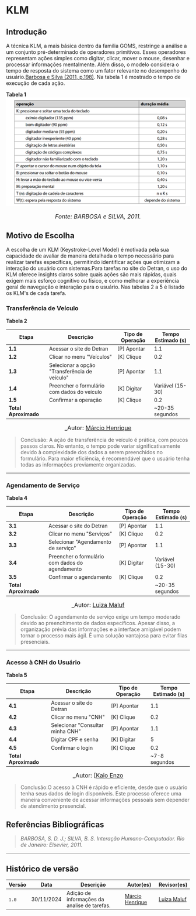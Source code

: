 # __KLM__

## __Introdução__

A técnica KLM, a mais básica dentro da família GOMS, restringe a análise a um conjunto pré-determinado de operadores primitivos. Esses operadores representam ações simples como digitar, clicar, mover o mouse, desenhar e processar informações mentalmente. Além disso, o modelo considera o tempo de resposta do sistema como um fator relevante no desempenho do usuário.[Barbosa e Silva (2011, p.198)](../referencias/klm.png). Na tabela 1 é mostrado o tempo de execução de cada ação.

**Tabela 1**
![HTA](../referencias/tabelaKLM.png)
<font size="3"><p style="text-align: center">_Fonte: BARBOSA e SILVA, 2011._<a id=anchor_1 href="#REF1"></a></p></font>

## __Motivo de Escolha__

A escolha de um KLM (Keystroke-Level Model) é motivada pela sua capacidade de avaliar de maneira detalhada o tempo necessário para realizar tarefas específicas, permitindo identificar ações que otimizam a interação do usuário com sistemas.Para tarefas no site do Detran, o uso do KLM oferece insights claros sobre quais ações são mais rápidas, quais exigem mais esforço cognitivo ou físico, e como melhorar a experiência geral de navegação e interação para o usuário. Nas tabelas 2 a 5 é listado os KLM's de cada tarefa.

###  __Transferência de Veículo__

**Tabela 2**

| Etapa                 | Descrição                                          | Tipo de Operação | Tempo Estimado (s) |
|-----------------------|--------------------------------------------------|------------------|---------------------|
| **1.1**              | Acessar o site do Detran                          | [P] Apontar      | 1.1                 |
| **1.2**              | Clicar no menu "Veículos"                         | [K] Clique       | 0.2                 |
| **1.3**              | Selecionar a opção "Transferência de veículo"     | [P] Apontar      | 1.1                 |
| **1.4**              | Preencher o formulário com dados do veículo       | [K] Digitar      | Variável (15-30)    |
| **1.5**              | Confirmar a operação                              | [K] Clique       | 0.2                 |
| **Total Aproximado** |                                                    |                  | ~20-35 segundos     |

<font size="3"><p style="text-align: center">_Autor: [Márcio Henrique](https://github.com/DeM4rcio)<a id=anchor_1 href="#REF1"></a></p></font>


>Conclusão: A ação de transferência de veículo é prática, com poucos passos claros. No entanto, o tempo pode variar significativamente devido à complexidade dos dados a serem preenchidos no formulário. Para maior eficiência, é recomendável que o usuário tenha todas as informações previamente organizadas.


---

### __Agendamento de Serviço__

**Tabela 4**

| Etapa                 | Descrição                                          | Tipo de Operação | Tempo Estimado (s) |
|-----------------------|--------------------------------------------------|------------------|---------------------|
| **3.1**              | Acessar o site do Detran                          | [P] Apontar      | 1.1                 |
| **3.2**              | Clicar no menu "Serviços"                         | [K] Clique       | 0.2                 |
| **3.3**              | Selecionar "Agendamento de serviço"               | [P] Apontar      | 1.1                 |
| **3.4**              | Preencher o formulário com dados do agendamento  | [K] Digitar      | Variável (15-30)    |
| **3.5**              | Confirmar o agendamento                           | [K] Clique       | 0.2                 |
| **Total Aproximado** |                                                    |                  | ~20-35 segundos     |

<font size="3"><p style="text-align: center">_Autor: [Luiza Maluf](https://github.com/LuizaMaluf)<a id=anchor_1 href="#REF1"></a></p></font>

>Conclusão: O agendamento de serviço exige um tempo moderado devido ao preenchimento de dados específicos. Apesar disso, a organização prévia das informações e a interface amigável podem tornar o processo mais ágil. É uma solução vantajosa para evitar filas presenciais.


---

### __Acesso à CNH do Usuário__

**Tabela 5**

| Etapa                 | Descrição                                          | Tipo de Operação | Tempo Estimado (s) |
|-----------------------|--------------------------------------------------|------------------|---------------------|
| **4.1**              | Acessar o site do Detran                          | [P] Apontar      | 1.1                 |
| **4.2**              | Clicar no menu "CNH"                              | [K] Clique       | 0.2                 |
| **4.3**              | Selecionar "Consultar minha CNH"                  | [P] Apontar      | 1.1                 |
| **4.4**              | Digitar CPF e senha                               | [K] Digitar      | 5                   |
| **4.5**              | Confirmar o login                                 | [K] Clique       | 0.2                 |
| **Total Aproximado** |                                                    |                  | ~7-8 segundos       |

<font size="3"><p style="text-align: center">_Autor: [[Kaio Enzo](https://github.com/kaioenzo)<a id=anchor_1 href="#REF1"></a></p></font>

> Conclusão:O acesso à CNH é rápido e eficiente, desde que o usuário tenha seus dados de login disponíveis. Este processo oferece uma maneira conveniente de acessar informações pessoais sem depender de atendimento presencial.




## __Referências Bibliográficas__

> _BARBOSA, S. D. J.; SILVA, B. S. Interação Humano-Computador. Rio de Janeiro: Elsevier, 2011._


---
## __Histórico de versão__

| Versão |    Data    |      Descrição      |             Autor(es)                        |Revisor(es)|
|--------|------------|---------------------|----------------------------------------------|---------|
| `1.0`  | 30/11/2024 | Adição de informações da analise de tarefas. | [Márcio Henrique](https://github.com/DeM4rcio)|[Luiza Maluf](https://github.com/LuizaMaluf)| [Kaio Enzo](https://github.com/kaioenzo)|
